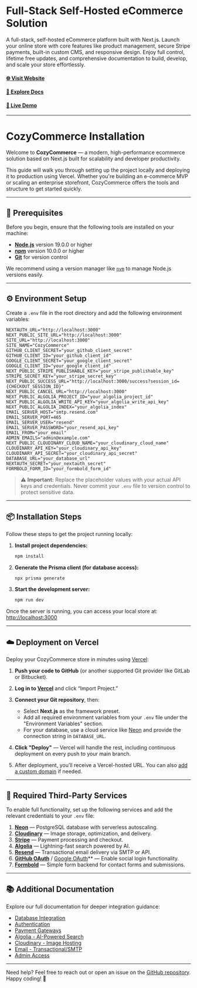 # Full-Stack Self-Hosted eCommerce Solution

A full-stack, self-hosted eCommerce platform built with Next.js. Launch your online store with core features like product management, secure Stripe payments, built-in custom CMS, and responsive design. Enjoy full control, lifetime free updates, and comprehensive documentation to build, develop, and scale your store effortlessly.

#### [🌐 Visit Website](https://cozycommerce.dev/)
#### [📑 Explore Docs](https://cozycommerce.dev/docs)
#### [🚀 Live Demo](https://demo.cozycommerce.dev/)

---


# CozyCommerce Installation

Welcome to **CozyCommerce** — a modern, high-performance ecommerce solution based on Next.js built for scalability and developer productivity.

This guide will walk you through setting up the project locally and deploying it to production using Vercel. Whether you're building an e-commerce MVP or scaling an enterprise storefront, CozyCommerce offers the tools and structure to get started quickly.

---

## 🚧 Prerequisites

Before you begin, ensure that the following tools are installed on your machine:

* **[Node.js](https://nodejs.org/)** version 19.0.0 or higher
* **[npm](https://www.npmjs.com/)** version 10.0.0 or higher
* **[Git](https://git-scm.com/)** for version control

We recommend using a version manager like [`nvm`](https://github.com/nvm-sh/nvm) to manage Node.js versions easily.

---

## ⚙️ Environment Setup

Create a `.env` file in the root directory and add the following environment variables:

```env
NEXTAUTH_URL="http://localhost:3000"
NEXT_PUBLIC_SITE_URL="http://localhost:3000"
SITE_URL="http://localhost:3000"
SITE_NAME="CozyCommerce"
GITHUB_CLIENT_SECRET="your_github_client_secret"
GITHUB_CLIENT_ID="your_github_client_id"
GOOGLE_CLIENT_SECRET="your_google_client_secret"
GOOGLE_CLIENT_ID="your_google_client_id"
NEXT_PUBLIC_STRIPE_PUBLISHABLE_KEY="your_stripe_publishable_key"
STRIPE_SECRET_KEY="your_stripe_secret_key"
NEXT_PUBLIC_SUCCESS_URL="http://localhost:3000/success?session_id={CHECKOUT_SESSION_ID}"
NEXT_PUBLIC_CANCEL_URL="http://localhost:3000"
NEXT_PUBLIC_ALGOLIA_PROJECT_ID="your_algolia_project_id"
NEXT_PUBLIC_ALGOLIA_WRITE_API_KEY="your_algolia_write_api_key"
NEXT_PUBLIC_ALGOLIA_INDEX="your_algolia_index"
EMAIL_SERVER_HOST="smtp.resend.com"
EMAIL_SERVER_PORT=465
EMAIL_SERVER_USER="resend"
EMAIL_SERVER_PASSWORD="your_resend_api_key"
EMAIL_FROM="your_email"
ADMIN_EMAILS="admin@example.com"
NEXT_PUBLIC_CLOUDINARY_CLOUD_NAME="your_cloudinary_cloud_name"
CLOUDINARY_API_KEY="your_cloudinary_api_key"
CLOUDINARY_API_SECRET="your_cloudinary_api_secret"
DATABASE_URL="your_database_url"
NEXTAUTH_SECRET="your_nextauth_secret"
FORMBOLD_FORM_ID="your_formbold_form_id"
```

> ⚠️ **Important:** Replace the placeholder values with your actual API keys and credentials. Never commit your `.env` file to version control to protect sensitive data.

---

## 📦 Installation Steps

Follow these steps to get the project running locally:

1. **Install project dependencies:**

   ```bash
   npm install
   ```

2. **Generate the Prisma client (for database access):**

   ```bash
   npx prisma generate
   ```

3. **Start the development server:**

   ```bash
   npm run dev
   ```

Once the server is running, you can access your local store at: [http://localhost:3000](http://localhost:3000)

---

## ☁️ Deployment on Vercel

Deploy your CozyCommerce store in minutes using [Vercel](https://vercel.com):

1. **Push your code to GitHub** (or another supported Git provider like GitLab or Bitbucket).

2. **Log in to [Vercel](https://vercel.com)** and click “Import Project.”

3. **Connect your Git repository**, then:

   * Select **Next.js** as the framework preset.
   * Add all required environment variables from your `.env` file under the "Environment Variables" section.
   * For your database, use a cloud service like [Neon](https://neon.tech) and provide the connection string in `DATABASE_URL`.

4. **Click "Deploy"** — Vercel will handle the rest, including continuous deployment on every push to your main branch.

5. After deployment, you’ll receive a Vercel-hosted URL. You can also [add a custom domain](https://vercel.com/docs/concepts/projects/domains) if needed.

---

## 🔌 Required Third-Party Services

To enable full functionality, set up the following services and add the relevant credentials to your `.env` file:

1. **[Neon](https://neon.tech)** — PostgreSQL database with serverless autoscaling.
2. **[Cloudinary](https://cloudinary.com)** — Image storage, optimization, and delivery.
3. **[Stripe](https://stripe.com)** — Payment processing and checkout.
4. **[Algolia](https://www.algolia.com)** — Lightning-fast search powered by AI.
5. **[Resend](https://resend.com)** — Transactional email delivery via SMTP or API.
6. **[GitHub OAuth](https://github.com/settings/developers)** / [Google OAuth](https://console.cloud.google.com/apis/credentials)\*\* — Enable social login functionality.
7. **[Formbold](https://formbold.com)** — Simple form backend for contact forms and submissions.

---

## 📚 Additional Documentation

Explore our full documentation for deeper integration guidance:

* [Database Integration](https://cozycommerce.dev/docs/database)
* [Authentication](https://cozycommerce.dev/docs/authentication)
* [Payment Gateways](https://cozycommerce.dev/docs/stripe)
* [Algolia - AI-Powered Search](https://cozycommerce.dev/docs/algolia)
* [Cloudinary - Image Hosting](https://cozycommerce.dev/docs/cloudinary)
* [Email - Transactional/SMTP](https://cozycommerce.dev/docs/email)
* [Admin Access](https://cozycommerce.dev/docs/admin-access)

---

Need help? Feel free to reach out or open an issue on the [GitHub repository](https://github.com/CozyCommerce/cozycommerce-lite). Happy coding! 🎉

